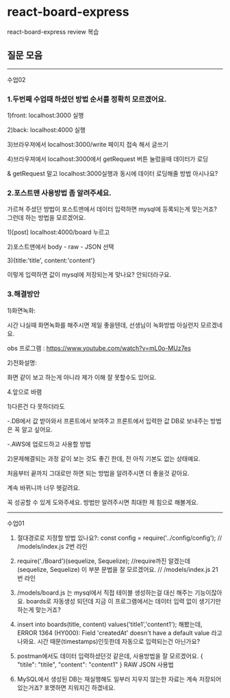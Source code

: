 # react-board-express
react-board-express review 복습



## 질문 모음



---------------------------------------
수업02

### 1.두번째 수업때 하셨던 방법 순서를 정확히 모르겠어요.

1)front: localhost:3000 실행

2)back: localhost:4000 실행

3)브라우져에서 localhost:3000/write 페이지 접속 해서 글쓰기

4)브라우져에서 localhost:3000에서 getRequest 버튼 눌렀을때 데이터가 로딩  

& getRequest 말고 localhost:3000실행과 동시에 데이터 로딩해줄 방법 아시나요?



### 2.포스트맨 사용방법 좀 알려주세요. 
가르쳐 주셨던 방법이 포스트맨에서 데이터 입력하면 mysql에 등록되는게 맞는거죠?
그런데 하는 방법을 모르겠어요.

1)[post] localhost:4000/board 누르고 

2)포스트맨에서 body - raw - JSON 선택

3){title:'title', content:'content'}

이렇게 입력하면 값이 mysql에 저장되는게 맞나요? 안되더라구요.



### 3.해결방안

1)화면녹화: 

시간 나실때 화면녹화를 해주시면 제일 좋을텐데, 선생님이 녹화방법 아실런지 모르겠네요.

obs 프로그램 : https://www.youtube.com/watch?v=mL0o-MUz7es



2)전화설명:

화면 같이 보고 하는게 아니라 제가 이해 잘 못할수도 있어요.   



4.앞으로 바램

1)다른건 다 못하더라도

-.DB에서 값 받아와서 프론트에서 보여주고 프론트에서 입력한 값 DB로 보내주는 방법은 꼭 알고 싶어요.

-.AWS에 업로드하고 사용할 방법


2)문제해결되는 과정 같이 보는 것도 좋긴 한데, 전 아직 기본도 없는 상태예요.

처음부터 끝까지 그대로만 하면 되는 방법을 알려주시면 더 좋을것 같아요.

계속 바뀌니까 너무 헷갈려요. 


꼭 성공할 수 있게 도와주세요. 방법만 알려주시면 최대한 제 힘으로 해볼게요.




---------------------------------------
수업01

1. 절대경로로 지정할 방법 있나요?: const config = require('../config/config');
   // /models/index.js 2번 라인

2. require('./Board')(sequelize, Sequelize); //require까진 알겠는데 (sequelize, Sequelize) 이 부분 문법을 잘 모르겠어요.
   // /models/index.js 21번 라인
   
3. /models/board.js 는 mysql에서 직접 테이블 생성하는걸 대신 해주는 기능이잖아요. boards로 자동생성 되던데 지금 이 프로그램에서는 데이터 입력 없이 생기기만 하는게 맞는거죠?
   
4. insert into boards(title, content) values('title1','content1'); 해봤는데, 
   ERROR 1364 (HY000): Field 'createdAt' doesn't have a default value 라고 나와요. 시간 때문(timestamps)인듯한데 자동으로 입력되는건 아닌가요?

5. postman에서도 데이터 입력하셨던것 같은데, 사용방법을 잘 모르겠어요.
   {
    "titile": "titile",
    "content": "content1"
   }
   RAW JSON 사용법

6. MySQL에서 생성된 DB는 재실행해도 일부러 지우지 않는한 자료는 계속 저장되어 있는거죠? 포맷하면 지워지긴 하겠네요.
   
